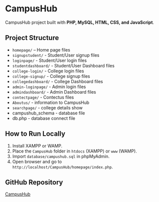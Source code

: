 # CampusHub

CampusHub project built with **PHP, MySQL, HTML, CSS, and JavaScript**.  

## Project Structure
- `homepage/` – Home page files
- `signupstudent/` - Student/User signup files
- `loginpage/` - Student/User login files
- `studentdashboard/` - Student/User Dashboard files
- `college-login/` - College login files
- `college-signup/` - College signup files
- `collegedashboard/` - College Dashboard files
- `admin-loginpage/` - Admin login files
- `admindashboard/` - Admin Dashboard files
- `contectpage/` - Contectus files
- `Aboutus/` - information to CampusHub
- `searchpage/` - college details show
- campushub_schema - database file
- db.php - database connect file

## How to Run Locally
1. Install XAMPP or WAMP.
2. Place the `CampusHub` folder in `htdocs` (XAMPP) or `www` (WAMP).
3. Import `database/campushub.sql` in phpMyAdmin.
4. Open browser and go to `http://localhost/CampusHub/homepage/index.php`.

## GitHub Repository
[CampusHub](https://github.com/harshdav0054/CampusHub)
